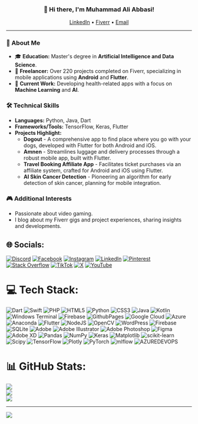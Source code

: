 <h3 align="center">👋 Hi there, I'm Muhammad Ali Abbasi!</h3>

<p align="center">
  <a href="https://www.linkedin.com/in/alyabbasi93/">LinkedIn</a> •
  <a href="https://www.fiverr.com/alyabbasi">Fiverr</a> •
  <a href="mailto:alyabbasi93@icloud.com">Email</a>
</p>

---

### 🌱 About Me
- 🎓 **Education:** Master's degree in **Artificial Intelligence and Data Science**.
- 💼 **Freelancer:** Over 220 projects completed on Fiverr, specializing in mobile applications using **Android** and **Flutter**.
- 🚀 **Current Work:** Developing health-related apps with a focus on **Machine Learning** and **AI**.

### 🛠️ Technical Skills
- **Languages:** Python, Java, Dart
- **Frameworks/Tools:** TensorFlow, Keras, Flutter
- **Projects Highlight:**
  - **Dogout** - A comprehensive app to find place where you go with your dogs, developed with Flutter for both Android and iOS.
  - **Amnen** - Streamlines luggage and delivery processes through a robust mobile app, built with Flutter.
  - **Travel Booking Affiliate App** - Facilitates ticket purchases via an affiliate system, crafted for Android and iOS using Flutter.
  - **AI Skin Cancer Detection** - Pioneering an algorithm for early detection of skin cancer, planning for mobile integration.

### 🎮 Additional Interests
- Passionate about video gaming.
- I blog about my Fiverr gigs and project experiences, sharing insights and developments.

## 🌐 Socials:
[![Discord](https://img.shields.io/badge/Discord-%237289DA.svg?logo=discord&logoColor=white)](https://discord.gg/alyabbasi93) [![Facebook](https://img.shields.io/badge/Facebook-%231877F2.svg?logo=Facebook&logoColor=white)](https://facebook.com/alyabbasi93) [![Instagram](https://img.shields.io/badge/Instagram-%23E4405F.svg?logo=Instagram&logoColor=white)](https://instagram.com/alyabbasi93) [![LinkedIn](https://img.shields.io/badge/LinkedIn-%230077B5.svg?logo=linkedin&logoColor=white)](https://linkedin.com/in/alyabbasi93) [![Pinterest](https://img.shields.io/badge/Pinterest-%23E60023.svg?logo=Pinterest&logoColor=white)](https://pinterest.com/alyabbasi93) [![Stack Overflow](https://img.shields.io/badge/-Stackoverflow-FE7A16?logo=stack-overflow&logoColor=white)](https://stackoverflow.com/users/alyabbasi93) [![TikTok](https://img.shields.io/badge/TikTok-%23000000.svg?logo=TikTok&logoColor=white)](https://tiktok.com/@alyabbasi93) [![X](https://img.shields.io/badge/X-black.svg?logo=X&logoColor=white)](https://x.com/alyabbasi1) [![YouTube](https://img.shields.io/badge/YouTube-%23FF0000.svg?logo=YouTube&logoColor=white)](https://youtube.com/@myfiverrgigs3832) 

# 💻 Tech Stack:
![Dart](https://img.shields.io/badge/dart-%230175C2.svg?style=for-the-badge&logo=dart&logoColor=white) ![Swift](https://img.shields.io/badge/swift-F54A2A?style=for-the-badge&logo=swift&logoColor=white) ![PHP](https://img.shields.io/badge/php-%23777BB4.svg?style=for-the-badge&logo=php&logoColor=white) ![HTML5](https://img.shields.io/badge/html5-%23E34F26.svg?style=for-the-badge&logo=html5&logoColor=white) ![Python](https://img.shields.io/badge/python-3670A0?style=for-the-badge&logo=python&logoColor=ffdd54) ![CSS3](https://img.shields.io/badge/css3-%231572B6.svg?style=for-the-badge&logo=css3&logoColor=white) ![Java](https://img.shields.io/badge/java-%23ED8B00.svg?style=for-the-badge&logo=openjdk&logoColor=white) ![Kotlin](https://img.shields.io/badge/kotlin-%237F52FF.svg?style=for-the-badge&logo=kotlin&logoColor=white) ![Windows Terminal](https://img.shields.io/badge/Windows%20Terminal-%234D4D4D.svg?style=for-the-badge&logo=windows-terminal&logoColor=white) ![Firebase](https://img.shields.io/badge/firebase-%23039BE5.svg?style=for-the-badge&logo=firebase) ![GithubPages](https://img.shields.io/badge/github%20pages-121013?style=for-the-badge&logo=github&logoColor=white) ![Google Cloud](https://img.shields.io/badge/GoogleCloud-%234285F4.svg?style=for-the-badge&logo=google-cloud&logoColor=white) ![Azure](https://img.shields.io/badge/azure-%230072C6.svg?style=for-the-badge&logo=microsoftazure&logoColor=white) ![Anaconda](https://img.shields.io/badge/Anaconda-%2344A833.svg?style=for-the-badge&logo=anaconda&logoColor=white) ![Flutter](https://img.shields.io/badge/Flutter-%2302569B.svg?style=for-the-badge&logo=Flutter&logoColor=white) ![NodeJS](https://img.shields.io/badge/node.js-6DA55F?style=for-the-badge&logo=node.js&logoColor=white) ![OpenCV](https://img.shields.io/badge/opencv-%23white.svg?style=for-the-badge&logo=opencv&logoColor=white) ![WordPress](https://img.shields.io/badge/WordPress-%23117AC9.svg?style=for-the-badge&logo=WordPress&logoColor=white) ![Firebase](https://img.shields.io/badge/Firebase-039BE5?style=for-the-badge&logo=Firebase&logoColor=white) ![SQLite](https://img.shields.io/badge/sqlite-%2307405e.svg?style=for-the-badge&logo=sqlite&logoColor=white) ![Adobe](https://img.shields.io/badge/adobe-%23FF0000.svg?style=for-the-badge&logo=adobe&logoColor=white) ![Adobe Illustrator](https://img.shields.io/badge/adobe%20illustrator-%23FF9A00.svg?style=for-the-badge&logo=adobe%20illustrator&logoColor=white) ![Adobe Photoshop](https://img.shields.io/badge/adobe%20photoshop-%2331A8FF.svg?style=for-the-badge&logo=adobe%20photoshop&logoColor=white) ![Figma](https://img.shields.io/badge/figma-%23F24E1E.svg?style=for-the-badge&logo=figma&logoColor=white) ![Adobe XD](https://img.shields.io/badge/Adobe%20XD-470137?style=for-the-badge&logo=Adobe%20XD&logoColor=#FF61F6) ![Pandas](https://img.shields.io/badge/pandas-%23150458.svg?style=for-the-badge&logo=pandas&logoColor=white) ![NumPy](https://img.shields.io/badge/numpy-%23013243.svg?style=for-the-badge&logo=numpy&logoColor=white) ![Keras](https://img.shields.io/badge/Keras-%23D00000.svg?style=for-the-badge&logo=Keras&logoColor=white) ![Matplotlib](https://img.shields.io/badge/Matplotlib-%23ffffff.svg?style=for-the-badge&logo=Matplotlib&logoColor=black) ![scikit-learn](https://img.shields.io/badge/scikit--learn-%23F7931E.svg?style=for-the-badge&logo=scikit-learn&logoColor=white) ![Scipy](https://img.shields.io/badge/SciPy-%230C55A5.svg?style=for-the-badge&logo=scipy&logoColor=%white) ![TensorFlow](https://img.shields.io/badge/TensorFlow-%23FF6F00.svg?style=for-the-badge&logo=TensorFlow&logoColor=white) ![Plotly](https://img.shields.io/badge/Plotly-%233F4F75.svg?style=for-the-badge&logo=plotly&logoColor=white) ![PyTorch](https://img.shields.io/badge/PyTorch-%23EE4C2C.svg?style=for-the-badge&logo=PyTorch&logoColor=white) ![mlflow](https://img.shields.io/badge/mlflow-%23d9ead3.svg?style=for-the-badge&logo=numpy&logoColor=blue) ![AZUREDEVOPS](https://img.shields.io/badge/azuredevops-0078D7.svg?style=for-the-badge&logo=azuredevops&logoColor=white&color=%230078D7)
# 📊 GitHub Stats:
![](https://github-readme-stats.vercel.app/api?username=alyabbasi93&theme=dark&hide_border=false&include_all_commits=false&count_private=true)<br/>
![](https://github-readme-streak-stats.herokuapp.com/?user=alyabbasi93&theme=dark&hide_border=false)<br/>
![](https://github-readme-stats.vercel.app/api/top-langs/?username=alyabbasi93&theme=dark&hide_border=false&include_all_commits=false&count_private=true&layout=compact)

---
[![](https://visitcount.itsvg.in/api?id=alyabbasi93&icon=0&color=0)](https://visitcount.itsvg.in)

<!-- Proudly created with GPRM ( https://gprm.itsvg.in ) -->
